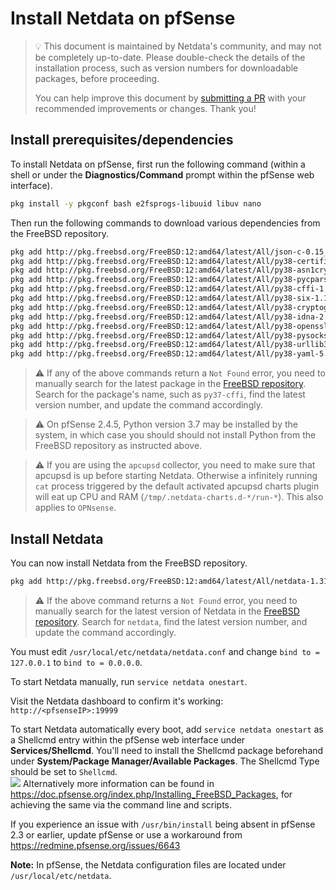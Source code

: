 <!--
title: "Install Netdata on pfSense"
description: "Install Netdata on pfSense to monitor the health and performance of firewalls with thousands of real-time, per-second metrics."
custom_edit_url: https://github.com/netdata/netdata/edit/master/packaging/installer/methods/pfsense.md
sidebar_label: "Install Netdata on pfSense"
learn_status: "Published"
learn_topic_type: "Tasks"
learn_rel_path: "Installation"
-->

# Install Netdata on pfSense

> 💡 This document is maintained by Netdata's community, and may not be completely up-to-date. Please double-check the
> details of the installation process, such as version numbers for downloadable packages, before proceeding.
>
> You can help improve this document by [submitting a
> PR](https://github.com/netdata/netdata/edit/master/packaging/installer/methods/pfsense.md) with your recommended
> improvements or changes. Thank you!

## Install prerequisites/dependencies

To install Netdata on pfSense, first run the following command (within a shell or under the **Diagnostics/Command**
prompt within the pfSense web interface).

```bash
pkg install -y pkgconf bash e2fsprogs-libuuid libuv nano
```

Then run the following commands to download various dependencies from the FreeBSD repository.

```sh
pkg add http://pkg.freebsd.org/FreeBSD:12:amd64/latest/All/json-c-0.15_1.txz
pkg add http://pkg.freebsd.org/FreeBSD:12:amd64/latest/All/py38-certifi-2021.10.8.txz
pkg add http://pkg.freebsd.org/FreeBSD:12:amd64/latest/All/py38-asn1crypto-1.4.0.txz
pkg add http://pkg.freebsd.org/FreeBSD:12:amd64/latest/All/py38-pycparser-2.20.txz
pkg add http://pkg.freebsd.org/FreeBSD:12:amd64/latest/All/py38-cffi-1.14.6.txz
pkg add http://pkg.freebsd.org/FreeBSD:12:amd64/latest/All/py38-six-1.16.0.txz
pkg add http://pkg.freebsd.org/FreeBSD:12:amd64/latest/All/py38-cryptography-3.3.2.txz
pkg add http://pkg.freebsd.org/FreeBSD:12:amd64/latest/All/py38-idna-2.10.txz
pkg add http://pkg.freebsd.org/FreeBSD:12:amd64/latest/All/py38-openssl-20.0.1.txz
pkg add http://pkg.freebsd.org/FreeBSD:12:amd64/latest/All/py38-pysocks-1.7.1.txz
pkg add http://pkg.freebsd.org/FreeBSD:12:amd64/latest/All/py38-urllib3-1.26.7,1.txz
pkg add http://pkg.freebsd.org/FreeBSD:12:amd64/latest/All/py38-yaml-5.4.1.txz
```

> ⚠️ If any of the above commands return a `Not Found` error, you need to manually search for the latest package in the
> [FreeBSD repository](https://www.freebsd.org/ports/). Search for the package's name, such as `py37-cffi`, find the
> latest version number, and update the command accordingly.

> ⚠️ On pfSense 2.4.5, Python version 3.7 may be installed by the system, in which case you should should not install
> Python from the FreeBSD repository as instructed above.

> ⚠️ If you are using the `apcupsd` collector, you need to make sure that apcupsd is up before starting Netdata.
> Otherwise a infinitely running `cat` process triggered by the default activated apcupsd charts plugin will eat up CPU
> and RAM (`/tmp/.netdata-charts.d-*/run-*`). This also applies to `OPNsense`.

## Install Netdata

You can now install Netdata from the FreeBSD repository.

```bash
pkg add http://pkg.freebsd.org/FreeBSD:12:amd64/latest/All/netdata-1.31.0_1.txz
```

> ⚠️ If the above command returns a `Not Found` error, you need to manually search for the latest version of Netdata in
> the [FreeBSD repository](https://www.freebsd.org/ports/). Search for `netdata`, find the latest version number, and
> update the command accordingly.

You must edit `/usr/local/etc/netdata/netdata.conf` and change `bind to = 127.0.0.1` to `bind to = 0.0.0.0`.

To start Netdata manually, run `service netdata onestart`.

Visit the Netdata dashboard to confirm it's working: `http://<pfsenseIP>:19999`

To start Netdata automatically every boot, add `service netdata onestart` as a Shellcmd entry within the pfSense web
interface under **Services/Shellcmd**. You'll need to install the Shellcmd package beforehand under **System/Package
Manager/Available Packages**. The Shellcmd Type should be set to `Shellcmd`.  
![](https://i.imgur.com/wcKiPe1.png) Alternatively more information can be found in
<https://doc.pfsense.org/index.php/Installing_FreeBSD_Packages>, for achieving the same via the command line and
scripts.

If you experience an issue with `/usr/bin/install` being absent in pfSense 2.3 or earlier, update pfSense or use a
workaround from <https://redmine.pfsense.org/issues/6643>  

**Note:** In pfSense, the Netdata configuration files are located under `/usr/local/etc/netdata`.


